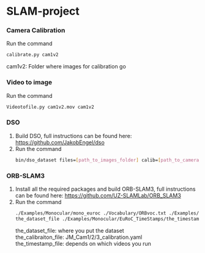 # SLAM-project

### Camera Calibration 
Run the command
   ```bash
   calibrate.py cam1v2  
   ```
  cam1v2: Folder where images for calibration go 
  
### Video to image 
Run the command 

   ```bash
   Videotofile.py cam1v2.mov cam1v2 
   ```

### DSO
1. Build DSO, full instructions can be found here: https://github.com/JakobEngel/dso
2. Run the command
   ```bash
   bin/dso_dataset files=[path_to_images_folder] calib=[path_to_camera_calibration] preset=0 mode=1
   ```
  
### ORB-SLAM3
1. Install all the required packages and build ORB-SLAM3, full instructions can be found here: https://github.com/UZ-SLAMLab/ORB_SLAM3
2. Run the command  
   ```bash
   ./Examples/Monocular/mono_euroc ./Vocabulary/ORBvoc.txt ./Examples/Monocular/the_calibration_file 
   the_dataset_file ./Examples/Monocular/EuRoC_TimeStamps/the_timestamp_file  
   ```
   the_dataset_file: where you put the dataset  
   the_calibraiton_file: JM_Cam1/2/3_calibration.yaml  
   the_timestamp_file: depends on which videos you run
